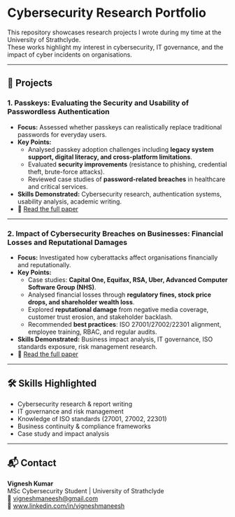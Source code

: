 # Cybersecurity Research Portfolio  

This repository showcases research projects I wrote during my time at the University of Strathclyde.  
These works highlight my interest in cybersecurity, IT governance, and the impact of cyber incidents on organisations.  

---

## 📑 Projects  

### 1. Passkeys: Evaluating the Security and Usability of Passwordless Authentication  
- **Focus:** Assessed whether passkeys can realistically replace traditional passwords for everyday users.  
- **Key Points:**  
  - Analysed passkey adoption challenges including **legacy system support, digital literacy, and cross-platform limitations**.  
  - Evaluated **security improvements** (resistance to phishing, credential theft, brute-force attacks).  
  - Reviewed case studies of **password-related breaches** in healthcare and critical services.  
- **Skills Demonstrated:** Cybersecurity research, authentication systems, usability analysis, academic writing.  
- 📄 [Read the full paper](docs/Passkeys-Research.pdf)  

---

### 2. Impact of Cybersecurity Breaches on Businesses: Financial Losses and Reputational Damages  
- **Focus:** Investigated how cyberattacks affect organisations financially and reputationally.  
- **Key Points:**  
  - Case studies: **Capital One, Equifax, RSA, Uber, Advanced Computer Software Group (NHS)**.  
  - Analysed financial losses through **regulatory fines, stock price drops, and shareholder wealth loss**.  
  - Explored **reputational damage** from negative media coverage, customer trust erosion, and stakeholder backlash.  
  - Recommended **best practices**: ISO 27001/27002/22301 alignment, employee training, RBAC, and regular audits.  
- **Skills Demonstrated:** Business impact analysis, IT governance, ISO standards exposure, risk management research.  
- 📄 [Read the full paper](docs/Cyber-Incidents-Research.pdf)  

---

## 🛠️ Skills Highlighted  
- Cybersecurity research & report writing  
- IT governance and risk management  
- Knowledge of ISO standards (27001, 27002, 22301)  
- Business continuity & compliance frameworks  
- Case study and impact analysis  

---

## 📬 Contact  
**Vignesh Kumar**  
MSc Cybersecurity Student | University of Strathclyde  
📧 vigneshmaneesh@gmail.com  
🔗 www.linkedin.com/in/vigneshmaneesh
